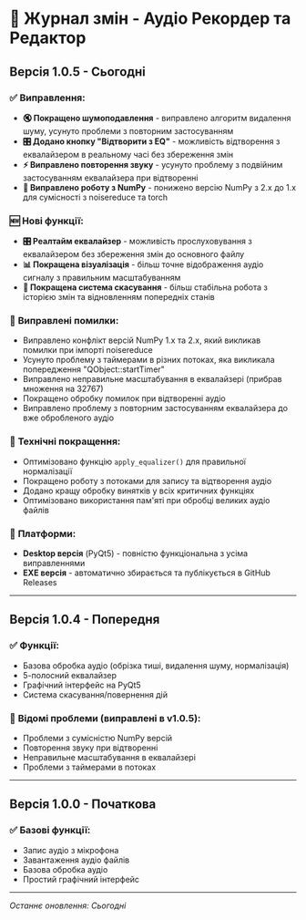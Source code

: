 # 📝 Журнал змін - Аудіо Рекордер та Редактор

## Версія 1.0.5 - Сьогодні

### ✅ **Виправлення:**
- **🔇 Покращено шумоподавлення** - виправлено алгоритм видалення шуму, усунуто проблеми з повторним застосуванням
- **🎛️ Додано кнопку "Відтворити з EQ"** - можливість відтворення з еквалайзером в реальному часі без збереження змін
- **⚡ Виправлено повторення звуку** - усунуто проблему з подвійним застосуванням еквалайзера при відтворенні
- **🔧 Виправлено роботу з NumPy** - понижено версію NumPy з 2.x до 1.x для сумісності з noisereduce та torch

### 🆕 **Нові функції:**
- **🎛️ Реалтайм еквалайзер** - можливість прослуховування з еквалайзером без збереження змін до основного файлу
- **📊 Покращена візуалізація** - більш точне відображення аудіо сигналу з правильним масштабуванням
- **🔄 Покращена система скасування** - більш стабільна робота з історією змін та відновленням попередніх станів

### 🐛 **Виправлені помилки:**
- Виправлено конфлікт версій NumPy 1.x та 2.x, який викликав помилки при імпорті noisereduce
- Усунуто проблему з таймерами в різних потоках, яка викликала попередження "QObject::startTimer"
- Виправлено неправильне масштабування в еквалайзері (прибрав множення на 32767)
- Покращено обробку помилок при відтворенні аудіо
- Виправлено проблему з повторним застосуванням еквалайзера до вже обробленого аудіо

### 🔧 **Технічні покращення:**
- Оптимізовано функцію `apply_equalizer()` для правильної нормалізації
- Покращено роботу з потоками для запису та відтворення аудіо
- Додано кращу обробку винятків у всіх критичних функціях
- Оптимізовано використання пам'яті при обробці великих аудіо файлів

### 📱 **Платформи:**
- **Desktop версія** (PyQt5) - повністю функціональна з усіма виправленнями
- **EXE версія** - автоматично збирається та публікується в GitHub Releases

---

## Версія 1.0.4 - Попередня

### ✅ **Функції:**
- Базова обробка аудіо (обрізка тиші, видалення шуму, нормалізація)
- 5-полосний еквалайзер
- Графічний інтерфейс на PyQt5
- Система скасування/повернення дій

### 🐛 **Відомі проблеми (виправлені в v1.0.5):**
- Проблеми з сумісністю NumPy версій
- Повторення звуку при відтворенні
- Неправильне масштабування в еквалайзері
- Проблеми з таймерами в потоках

---

## Версія 1.0.0 - Початкова

### ✅ **Базові функції:**
- Запис аудіо з мікрофона
- Завантаження аудіо файлів
- Базова обробка аудіо
- Простий графічний інтерфейс

---

*Останнє оновлення: Сьогодні*
